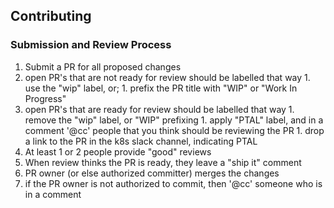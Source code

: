 ## Contributing

### Submission and Review Process

1. Submit a PR for all proposed changes
  1. open PR's that are not ready for review should be labelled that way
    1. use the "wip" label, or;
    1. prefix the PR title with "WIP" or "Work In Progress"
  1. open PR's that are ready for review should be labelled that way
    1. remove the "wip" label, or "WIP" prefixing
    1. apply "PTAL" label, and in a comment '@cc' people that you think should be reviewing the PR
    1. drop a link to the PR in the k8s slack channel, indicating PTAL
1. At least 1 or 2 people provide "good" reviews
1. When review thinks the PR is ready, they leave a "ship it" comment
1. PR owner (or else authorized committer) merges the changes
  1. if the PR owner is not authorized to commit, then '@cc' someone who is in a comment
